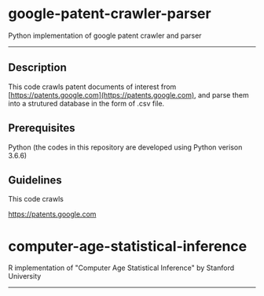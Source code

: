 # google-patent-crawler-parser
Python implementation of google patent crawler and parser
***

Description
-----------
This code crawls patent documents of interest from [https://patents.google.com](https://patents.google.com), and parse them into a strutured database in the form of .csv file.

Prerequisites
-------------
Python (the codes in this repository are developed using Python verison 3.6.6)

Guidelines
----------
This code crawls 

https://patents.google.com




# computer-age-statistical-inference
R implementation of "Computer Age Statistical Inference" by Stanford University
***

